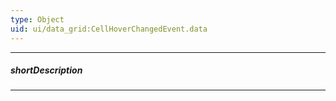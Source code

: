 ```yaml
---
type: Object
uid: ui/data_grid:CellHoverChangedEvent.data
---
```

---
##### shortDescription
<!-- Description goes here -->

---
<!-- Description goes here -->
